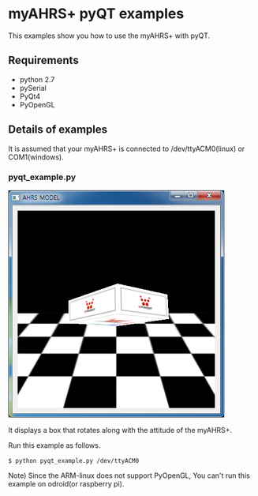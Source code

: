 # myAHRS+ pyQT examples

This examples show you how to use the myAHRS+ with pyQT.  

## Requirements

* python 2.7
* pySerial
* PyQt4
* PyOpenGL

## Details of examples  

It is assumed that your myAHRS+ is connected to /dev/ttyACM0(linux) or COM1(windows).

### pyqt_example.py

![ScreenShot](../images/windows_sample.PNG)

It displays a box that rotates along with the attitude of the myAHRS+. 

Run this example as follows.

```
$ python pyqt_example.py /dev/ttyACM0
```

Note) Since the ARM-linux does not support PyOpenGL, You can't run this example on odroid(or raspberry pi).  
